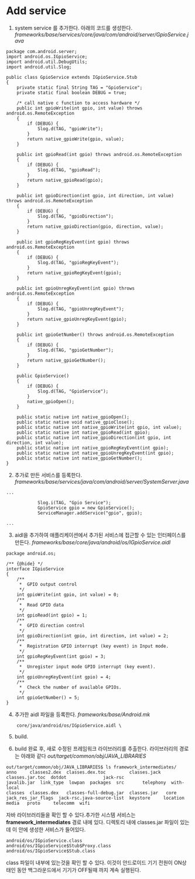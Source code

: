 # Add service



1. system service 를 추가한다. 아래의 코드를 생성한다.
_frameworks/base/services/core/java/com/android/server/GpioService.java_
```
package com.android.server;
import android.os.IGpioService;
import android.util.DebugUtils;
import android.util.Slog;

public class GpioService extends IGpioService.Stub
{
    private static final String TAG = "GpioService";
	private static final boolean DEBUG = true;

    /* call native c function to access hardware */
    public int gpioWrite(int gpio, int value) throws android.os.RemoteException
    {
		if (DEBUG) {
			Slog.d(TAG, "gpioWrite");
		}
        return native_gpioWrite(gpio, value);
    }
    
    public int gpioRead(int gpio) throws android.os.RemoteException
    {
		if (DEBUG) {
			Slog.d(TAG, "gpioRead");
		}
        return native_gpioRead(gpio);
    }
    
    public int gpioDirection(int gpio, int direction, int value) throws android.os.RemoteException
    {
		if (DEBUG) {
			Slog.d(TAG, "gpioDirection");
		}
        return native_gpioDirection(gpio, direction, value);
    }
    
    public int gpioRegKeyEvent(int gpio) throws android.os.RemoteException
    {
		if (DEBUG) {
			Slog.d(TAG, "gpioRegKeyEvent");
		}
        return native_gpioRegKeyEvent(gpio);
    }
    
    public int gpioUnregKeyEvent(int gpio) throws android.os.RemoteException
    {
		if (DEBUG) {
			Slog.d(TAG, "gpioUnregKeyEvent");
		}
        return native_gpioUnregKeyEvent(gpio);
    }
    
    public int gpioGetNumber() throws android.os.RemoteException
    {
		if (DEBUG) {
			Slog.d(TAG, "gpioGetNumber");
		}
        return native_gpioGetNumber();
    }
    
    public GpioService()
    {
		if (DEBUG) {
			Slog.d(TAG, "GpioService");
		}
        native_gpioOpen();
    }

    public static native int native_gpioOpen();
    public static native void native_gpioClose();
    public static native int native_gpioWrite(int gpio, int value);
    public static native int native_gpioRead(int gpio);
    public static native int native_gpioDirection(int gpio, int direction, int value);
    public static native int native_gpioRegKeyEvent(int gpio);
    public static native int native_gpioUnregKeyEvent(int gpio);
    public static native int native_gpioGetNumber();
}
```

2. 추가로 만든 서비스를 등록한다.
_frameworks/base/services/java/com/android/server/SystemServer.java_
```
...

			Slog.i(TAG, "Gpio Service");
			GpioService gpio = new GpioService();
			ServiceManager.addService("gpio", gpio);

...
```

3. aidl을 추가하여 애플리케이션에서 추가된 서비스에 접근할 수 있는 인터페이스를 만든다.
_frameworks/base/core/java/android/os/IGpioService.aidl_
```
package android.os;

/** {@hide} */
interface IGpioService
{
	/**
	 *	GPIO output control
	 */
	int gpioWrite(int gpio, int value) = 0;
	/**
	 *	Read GPIO data
	 */
	int gpioRead(int gpio) = 1;
	/**
	 *	GPIO direction control
	 */
	int gpioDirection(int gpio, int direction, int value) = 2;
	/**
	 *	Registration GPIO interrupt (key event) in Input mode.
	 */
	int gpioRegKeyEvent(int gpio) = 3;
	/**
	 *	Unregister input mode GPIO interrupt (key event).
	 */
	int gpioUnregKeyEvent(int gpio) = 4;
	/**
	 *	Check the number of available GPIOs.
	 */
	int gpioGetNumber() = 5;
}
```

4. 추가한 aidl 파일을 등록한다.
_frameworks/base/Android.mk_
```
	core/java/android/os/IGpioService.aidl \
```

5. build.

6. build 완료 후, 새로 수정된 프레임워크 라이브러리를 추출한다. 라이브러리의 경로는 아래와 같다
_out/target/common/obj/JAVA_LIBRARIES_
```
out/target/common/obj/JAVA_LIBRARIES$ ls framework_intermediates/
anno     classes2.dex  classes.dex.toc         classes.jack  classes.jar.toc  dotdot              jack-rsc                   javalib.jar  link_type  lowpan  packages  src       telephony  with-local
classes  classes.dex   classes-full-debug.jar  classes.jar   core             jack_res_jar_flags  jack-rsc.java-source-list  keystore     location   media   proto     telecomm  wifi
```
자바 라이브러리들을 확인 할 수 있다.추가한 시스템 서비스는 __framework_intermediates__ 경로 내에 있다.
디렉토리 내에 classes.jar 파일이 있는데 이 안에 생성한 서비스가 들어있다. 
```
android/os/IGpioService.class
android/os/IGpioService$Stub$Proxy.class
android/os/IGpioService$Stub.class 
```

class 파일이 내부에 있는것을 확인 할 수 있다. 이것이 안드로이드 기기 전원이  ON상태인 동안 백그라운드에서 기기가 OFF될때 까지 계속 실행된다.

